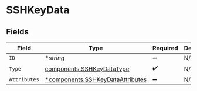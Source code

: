# SSHKeyData


## Fields

| Field                                                                               | Type                                                                                | Required                                                                            | Description                                                                         |
| ----------------------------------------------------------------------------------- | ----------------------------------------------------------------------------------- | ----------------------------------------------------------------------------------- | ----------------------------------------------------------------------------------- |
| `ID`                                                                                | **string*                                                                           | :heavy_minus_sign:                                                                  | N/A                                                                                 |
| `Type`                                                                              | [components.SSHKeyDataType](../../models/components/sshkeydatatype.md)              | :heavy_check_mark:                                                                  | N/A                                                                                 |
| `Attributes`                                                                        | [*components.SSHKeyDataAttributes](../../models/components/sshkeydataattributes.md) | :heavy_minus_sign:                                                                  | N/A                                                                                 |